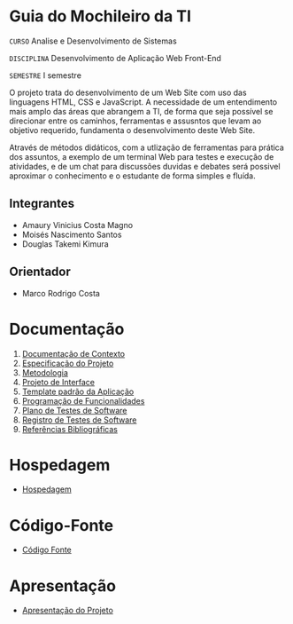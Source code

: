 # Guia do Mochileiro da TI

`CURSO`
Analise e Desenvolvimento de Sistemas

`DISCIPLINA`
Desenvolvimento de Aplicação Web Front-End

`SEMESTRE`
I semestre

O projeto trata do desenvolvimento de um Web Site com uso das linguagens HTML, CSS e JavaScript.
A necessidade de um entendimento mais amplo das áreas que abrangem a TI, de forma que seja
possível se direcionar entre os caminhos, ferramentas e assusntos que levam ao objetivo
requerido, fundamenta o desenvolvimento deste Web Site.

Através de métodos didáticos, com a utlização de ferramentas para prática dos assuntos,
a exemplo de um terminal Web para testes e execução de atividades, e de um chat para discussões
duvidas e debates será possivel aproximar o conhecimento e o estudante de forma simples e fluída. 

## Integrantes

* Amaury Vinicius Costa Magno
* Moisés Nascimento Santos
* Douglas Takemi Kimura
  
## Orientador

* Marco Rodrigo Costa

# Documentação

<ol>
<li><a href="documentos/01-Documentação de Contexto.md"> Documentação de Contexto</a></li>
<li><a href="documentos/02-Especificação do Projeto.md"> Especificação do Projeto</a></li>
<li><a href="documentos/03-Metodologia.md"> Metodologia</a></li>
<li><a href="documentos/04-Projeto de Interface.md"> Projeto de Interface</a></li>
<li><a href="documentos/05-Template padrão da Aplicação.md"> Template padrão da Aplicação</a></li>
<li><a href="documentos/06-Programação de Funcionalidades.md"> Programação de Funcionalidades</a></li>
<li><a href="documentos/07-Plano de Testes de Software.md"> Plano de Testes de Software</a></li>
<li><a href="documentos/08-Registro de Testes de Software.md"> Registro de Testes de Software</a></li>
<li><a href="documentos/09-Referências.md"> Referências Bibliográficas</a></li>
</ol>

# Hospedagem

* <a href="/apresentacao">Hospedagem</a>

# Código-Fonte

* <a href="pmv-ads-2023-2-e1-proj-web-t9-pmv-ads-2023-2-e1-projmochileirosdati/tree/main/codigo-fonte">Código Fonte</a>

# Apresentação

* <a href="https://github.com/ICEI-PUC-Minas-PMV-ADS/pmv-ads-2023-2-e1-proj-web-t9-pmv-ads-2023-2-e1-projmochileirosdati/tree/main/apresentacao">Apresentação do Projeto</a>
